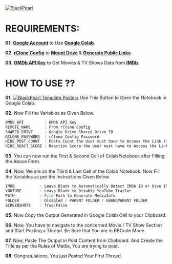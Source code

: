 [![BlackPearl](https://i.imgur.com/Vz0uo7C.png)](https://blackpearl.biz)

# REQUIREMENTS:

**01.** <a href="https://accounts.google.com/signup">**Google Account**</a> to Use <a href="https://colab.research.google.com/">**Google Colab**</a>.

**02.** <a href="https://rclone.org/commands/rclone_config/">**rClone Config**</a> to <a href="https://rclone.org/commands/rclone_mount/">**Mount Drive**</a> & <a href="https://rclone.org/commands/rclone_link/">**Generate Public Links**</a>.

**03.** <a href="http://www.omdbapi.com/apikey.aspx">**OMDb API Key**</a> to Get Movies & TV Shows Data from <a href="https://www.imdb.com">**IMDb**</a>.

# HOW TO USE ??

**01.** [![BlackPearl Template Posters](https://colab.research.google.com/assets/colab-badge.svg)](https://colab.research.google.com/github/InspectorWilliamHenderson/BlackPearl-Template-Posters/blob/main/Blackpearl%20Template%20Posters.ipynb) Use This Button to Open the Notebook in Google Colab.

**02.** Now Fill the Variables as Given Below.

```javascript
OMDb_API         : OMDb API Key
REMOTE_NAME      : From rClone Config
SHARED_DRIVE     : Google Drive Shared Drive ID
RCLONE_PASSWORD  : rClone Config Password
HIDE_POST_COUNT  : Posts Count the User must have to Access the Link (0 to Disable)
HIDE_REACT_SCORE : Reaction Score the User must have to Access the Link (0 to Disable)
```

**03.** You can now run the First & Second Cell of Colab Notebook after Filling the Above Form.

**04.** Now, We are on the Third & Last Cell of the Colab Notebook. Now Fill the Variables as per the Instructions Given Below.

```javascript
IMDB           : Leave Blank to Automatically Detect IMDb ID or Give IMDb Link for Manual Override 
YOUTUBE        : Leave Blank to Disable YouTube Trailer
PATH           : File Path to Generate MediaInfo
FOLDER         : Disabled / PARENT FOLDER / GRANDPARENT FOLDER
SCREENSHOTS    : True/False
```

**05.** Now Copy the Output Generated in Google Colab Cell to your Clipboard.

**06.** Now, You have to navigate to the concerned Movie / TV Show Section and Start Posting a Thread. Be Sure that You are in BBCode Mode. 

**07.** Now, Paste The Output in Post Content from Clipboard. And Create the Title as per the Rules of Media, You are trying to post.

**08.** Congratulations, You just Posted Your First Thread.
